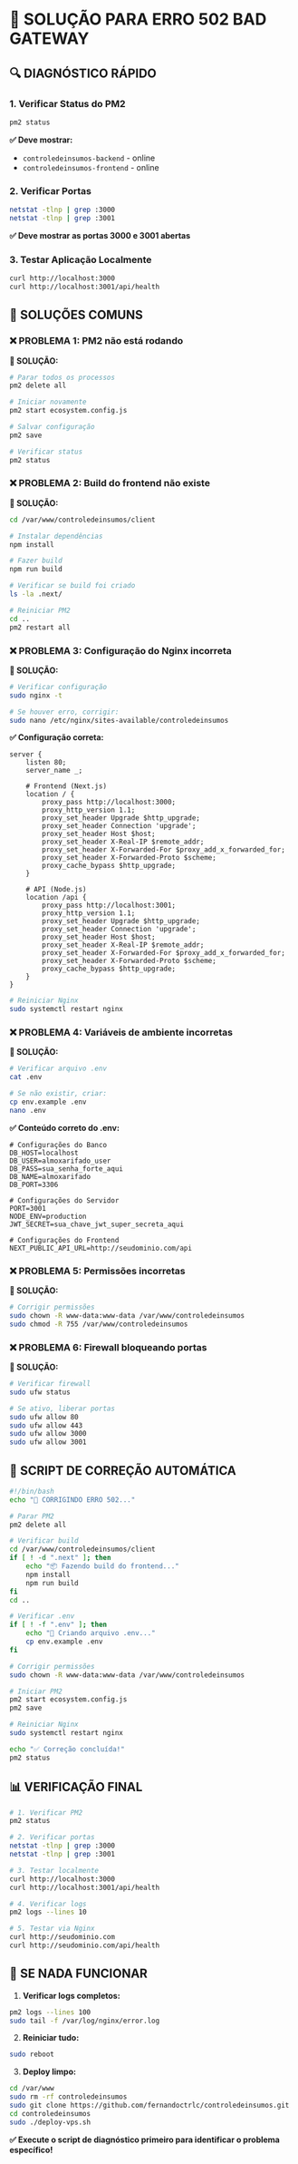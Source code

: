 # 🔧 SOLUÇÃO PARA ERRO 502 BAD GATEWAY

## 🔍 **DIAGNÓSTICO RÁPIDO**

### 1. **Verificar Status do PM2**
```bash
pm2 status
```
**✅ Deve mostrar:**
- `controledeinsumos-backend` - online
- `controledeinsumos-frontend` - online

### 2. **Verificar Portas**
```bash
netstat -tlnp | grep :3000
netstat -tlnp | grep :3001
```
**✅ Deve mostrar as portas 3000 e 3001 abertas**

### 3. **Testar Aplicação Localmente**
```bash
curl http://localhost:3000
curl http://localhost:3001/api/health
```

## 🚀 **SOLUÇÕES COMUNS**

### **❌ PROBLEMA 1: PM2 não está rodando**

**🔧 SOLUÇÃO:**
```bash
# Parar todos os processos
pm2 delete all

# Iniciar novamente
pm2 start ecosystem.config.js

# Salvar configuração
pm2 save

# Verificar status
pm2 status
```

### **❌ PROBLEMA 2: Build do frontend não existe**

**🔧 SOLUÇÃO:**
```bash
cd /var/www/controledeinsumos/client

# Instalar dependências
npm install

# Fazer build
npm run build

# Verificar se build foi criado
ls -la .next/

# Reiniciar PM2
cd ..
pm2 restart all
```

### **❌ PROBLEMA 3: Configuração do Nginx incorreta**

**🔧 SOLUÇÃO:**
```bash
# Verificar configuração
sudo nginx -t

# Se houver erro, corrigir:
sudo nano /etc/nginx/sites-available/controledeinsumos
```

**✅ Configuração correta:**
```nginx
server {
    listen 80;
    server_name _;

    # Frontend (Next.js)
    location / {
        proxy_pass http://localhost:3000;
        proxy_http_version 1.1;
        proxy_set_header Upgrade $http_upgrade;
        proxy_set_header Connection 'upgrade';
        proxy_set_header Host $host;
        proxy_set_header X-Real-IP $remote_addr;
        proxy_set_header X-Forwarded-For $proxy_add_x_forwarded_for;
        proxy_set_header X-Forwarded-Proto $scheme;
        proxy_cache_bypass $http_upgrade;
    }

    # API (Node.js)
    location /api {
        proxy_pass http://localhost:3001;
        proxy_http_version 1.1;
        proxy_set_header Upgrade $http_upgrade;
        proxy_set_header Connection 'upgrade';
        proxy_set_header Host $host;
        proxy_set_header X-Real-IP $remote_addr;
        proxy_set_header X-Forwarded-For $proxy_add_x_forwarded_for;
        proxy_set_header X-Forwarded-Proto $scheme;
        proxy_cache_bypass $http_upgrade;
    }
}
```

```bash
# Reiniciar Nginx
sudo systemctl restart nginx
```

### **❌ PROBLEMA 4: Variáveis de ambiente incorretas**

**🔧 SOLUÇÃO:**
```bash
# Verificar arquivo .env
cat .env

# Se não existir, criar:
cp env.example .env
nano .env
```

**✅ Conteúdo correto do .env:**
```env
# Configurações do Banco
DB_HOST=localhost
DB_USER=almoxarifado_user
DB_PASS=sua_senha_forte_aqui
DB_NAME=almoxarifado
DB_PORT=3306

# Configurações do Servidor
PORT=3001
NODE_ENV=production
JWT_SECRET=sua_chave_jwt_super_secreta_aqui

# Configurações do Frontend
NEXT_PUBLIC_API_URL=http://seudominio.com/api
```

### **❌ PROBLEMA 5: Permissões incorretas**

**🔧 SOLUÇÃO:**
```bash
# Corrigir permissões
sudo chown -R www-data:www-data /var/www/controledeinsumos
sudo chmod -R 755 /var/www/controledeinsumos
```

### **❌ PROBLEMA 6: Firewall bloqueando portas**

**🔧 SOLUÇÃO:**
```bash
# Verificar firewall
sudo ufw status

# Se ativo, liberar portas
sudo ufw allow 80
sudo ufw allow 443
sudo ufw allow 3000
sudo ufw allow 3001
```

## 🔧 **SCRIPT DE CORREÇÃO AUTOMÁTICA**

```bash
#!/bin/bash
echo "🔧 CORRIGINDO ERRO 502..."

# Parar PM2
pm2 delete all

# Verificar build
cd /var/www/controledeinsumos/client
if [ ! -d ".next" ]; then
    echo "📦 Fazendo build do frontend..."
    npm install
    npm run build
fi
cd ..

# Verificar .env
if [ ! -f ".env" ]; then
    echo "📄 Criando arquivo .env..."
    cp env.example .env
fi

# Corrigir permissões
sudo chown -R www-data:www-data /var/www/controledeinsumos

# Iniciar PM2
pm2 start ecosystem.config.js
pm2 save

# Reiniciar Nginx
sudo systemctl restart nginx

echo "✅ Correção concluída!"
pm2 status
```

## 📊 **VERIFICAÇÃO FINAL**

```bash
# 1. Verificar PM2
pm2 status

# 2. Verificar portas
netstat -tlnp | grep :3000
netstat -tlnp | grep :3001

# 3. Testar localmente
curl http://localhost:3000
curl http://localhost:3001/api/health

# 4. Verificar logs
pm2 logs --lines 10

# 5. Testar via Nginx
curl http://seudominio.com
curl http://seudominio.com/api/health
```

## 🚨 **SE NADA FUNCIONAR**

1. **Verificar logs completos:**
```bash
pm2 logs --lines 100
sudo tail -f /var/log/nginx/error.log
```

2. **Reiniciar tudo:**
```bash
sudo reboot
```

3. **Deploy limpo:**
```bash
cd /var/www
sudo rm -rf controledeinsumos
sudo git clone https://github.com/fernandoctrlc/controledeinsumos.git
cd controledeinsumos
sudo ./deploy-vps.sh
```

**✅ Execute o script de diagnóstico primeiro para identificar o problema específico!** 